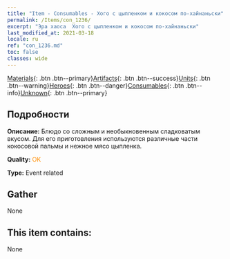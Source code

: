 ```yaml
---
title: "Item - Consumables - Хого с цыпленком и кокосом по-хайнаньски"
permalink: /Items/con_1236/
excerpt: "Эра хаоса  Хого с цыпленком и кокосом по-хайнаньски"
last_modified_at: 2021-03-18
locale: ru
ref: "con_1236.md"
toc: false
classes: wide
---
```

 [Materials](/ru/Items/){: .btn .btn--primary}[Artifacts](/ru/Items/Artifacts/){: .btn .btn--success}[Units](/ru/Items/Units/){: .btn .btn--warning}[Heroes](/ru/Items/Heroes/){: .btn .btn--danger}[Consumables](/ru/Items/Consumables/){: .btn .btn--info}[Unknown](/ru/Items/Unknown/){: .btn .btn--primary}

## Подробности
 **Описание:** Блюдо со сложным и необыкновенным сладковатым вкусом. Для его приготовления используются различные части кокосовой пальмы и нежное мясо цыпленка.

 **Quality:** <span style="color: #FF8C00">OK</span>

 **Type:** Event related

## Gather

  None

## This item contains:

  None

